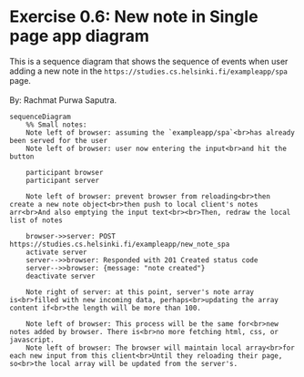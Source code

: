 # Exercise 0.6: New note in Single page app diagram
This is a sequence diagram that shows the sequence of events when user adding a new note in the `https://studies.cs.helsinki.fi/exampleapp/spa` page.
<br><br>
By: Rachmat Purwa Saputra.

```mermaid
sequenceDiagram
    %% Small notes:
    Note left of browser: assuming the `exampleapp/spa`<br>has already been served for the user
    Note left of browser: user now entering the input<br>and hit the button

    participant browser
    participant server

    Note left of browser: prevent browser from reloading<br>then create a new note object<br>then push to local client's notes arr<br>And also emptying the input text<br><br>Then, redraw the local list of notes

    browser->>server: POST https://studies.cs.helsinki.fi/exampleapp/new_note_spa
    activate server
    server-->>browser: Responded with 201 Created status code
    server-->>browser: {message: "note created"}
    deactivate server

    Note right of server: at this point, server's note array is<br>filled with new incoming data, perhaps<br>updating the array content if<br>the length will be more than 100.

    Note left of browser: This process will be the same for<br>new notes added by browser. There is<br>no more fetching html, css, or javascript.
    Note left of browser: The browser will maintain local array<br>for each new input from this client<br>Until they reloading their page, so<br>the local array will be updated from the server's.
```
